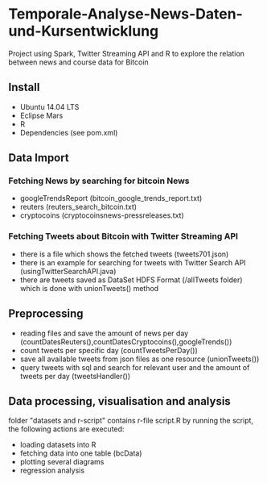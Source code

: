 # Temporale-Analyse-News-Daten-und-Kursentwicklung

Project using Spark, Twitter Streaming API and R to explore the relation between news and course data for Bitcoin

## Install
* Ubuntu 14.04 LTS
* Eclipse Mars
* R
* Dependencies (see pom.xml)

## Data Import
### Fetching News by searching for bitcoin News
* googleTrendsReport (bitcoin_google_trends_report.txt)
* reuters (reuters_search_bitcoin.txt)
* cryptocoins (cryptocoinsnews-pressreleases.txt)

### Fetching Tweets about Bitcoin with Twitter Streaming API
* there is a file which shows the fetched tweets (tweets701.json)
* there is an example for searching for tweets with Twitter Search API (usingTwitterSearchAPI.java)
* there are tweets saved as DataSet HDFS Format (/allTweets folder) which is done with unionTweets() method

## Preprocessing
* reading files and save the amount of news per day (countDatesReuters(),countDatesCryptocoins(),googleTrends())
* count tweets per specific day (countTweetsPerDay())
* save all available tweets from json files as one resource (unionTweets())
* query tweets with sql and search for relevant user and the amount of tweets per day (tweetsHandler())

## Data processing, visualisation and analysis
folder "datasets and r-script" contains r-file script.R
by running the script, the following actions are executed:
* loading datasets into R
* fetching data into one table (bcData)
* plotting several diagrams
* regression analysis

